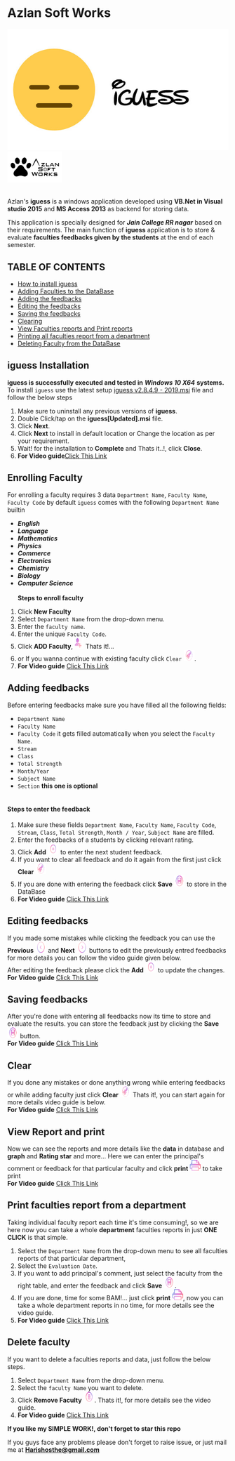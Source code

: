 # Azlan Soft Works
<a href="https://drive.google.com/open?id=1pEvrY4hNTpHkFYNwvvW5KfqbUX-YltaV"><img src="/Azlan_iguess/Resources/welcome.jpg"><img src="/Azlan_iguess/Resources/ASW2.png" width=125 height=71></img><br></img></a><br>


Azlan's **iguess** is a windows application developed using **VB.Net in Visual studio 2015** and **MS Access 2013** as backend for storing data.

This application is specially designed for ***Jain College RR nagar*** based on their requirements. The main function of **iguess** application is to store & evaluate **faculties feedbacks given by the students** at the end of each semester.

## TABLE OF CONTENTS
- [How to install iguess](#iguess-Installation)
- [Adding Faculties to the DataBase](#Enrolling-faculty)
- [Adding the feedbacks](#Adding-feedbacks)
- [Editing the feedbacks](#Editing-feedbacks)
- [Saving the feedbacks](#Saving-feedbacks)
- [Clearing](#Clear)
- [View Faculties reports and Print reports](#View-Report-and-print)
- [Printing all faculties report from a department](#Print-faculties-report-from-a-department)
- [Deleting Faculty from the DataBase](#Delete-faculty)


## **iguess Installation**
**iguess is successfully executed and tested in** ***Windows 10 X64*** **systems.**
To install `iguess` use the latest setup <a href="https://github.com/HarishOsthe/Azlan_iguess/raw/master/iguess%20v2.8.4.9%20-%202019.msi">iguess v2.8.4.9 - 2019.msi</a> file and follow the below steps
1) Make sure to uninstall any previous versions of **iguess**.
2) Double Click/tap on the **iguess[Updated].msi** file.
3) Click **Next**.
4) Click **Next** to install in default location or Change the location as per your requirement.
5) Wait! for the installation to **Complete** and Thats it..!, click **Close**.<br>
6) **For Video guide**<a href="https://drive.google.com/open?id=1Wsfzchb-jPMnH4BlIoWVbZ8ZVzPDjqjw">Click This Link</a>

## **Enrolling Faculty**
For enrolling a faculty requires 3 data `Department Name`, `Faculty Name`, `Faculty Code` by default `iguess` comes with the following `Department Name` builtin
- ***English***
- ***Language***
- ***Mathematics***
- ***Physics***
- ***Commerce***
- ***Electronics***
- ***Chemistry***
- ***Biology***
- ***Computer Science***<br></br>
**Steps to enroll faculty**
1) Click **New Faculty**
2) Select `Department Name` from the drop-down menu.
3) Enter the `faculty name`.
4) Enter the unique `Faculty Code`.
5) Click **ADD Faculty**,<img src="/Azlan_iguess/Resources/fac_new.png" width=25 height=25> Thats it!...<br>
7) or If you wanna continue with existing faculty click `Clear` <img src="/Azlan_iguess/Resources/clear.png" width=25 height=25>.
6) **For Video guide** <a href="https://drive.google.com/open?id=1GljDPZ7Sd4g916WC6jryDjEyVLgUlMOc">Click This Link</a>

## **Adding feedbacks**
Before entering feedbacks make sure you have filled all the following fields:
- `Department Name`
- `Faculty Name`
- `Faculty Code` it gets filled automatically when you select the `Faculty Name`.
- `Stream`
- `Class`
- `Total Strength`
- `Month/Year`
- `Subject Name`
- `Section` **this one is optional**<br></br>
#### **Steps to enter the feedback**
1) Make sure these fields `Department Name`, `Faculty Name`, `Faculty Code`, `Stream`, `Class`, `Total Strength`, `Month / Year`, `Subject Name` are filled.
2) Enter the feedbacks of a students by clicking relevant rating.
3) Click **Add** <img src="/Azlan_iguess/Resources/add.png" width=25 height=25> to enter the next student feedback.
4) If you want to clear all feedback and do it again from the first just click **Clear** <img src="/Azlan_iguess/Resources/clear.png" width=25 height=25>
5) If you are done with entering the feedback click **Save** <img src="/Azlan_iguess/Resources/save.png" width=25 height=25> to store in the DataBase<br>
6) **For Video guide** <a href="https://drive.google.com/open?id=1gOyxj26MMQOd4HdYtxvSds4fETFtsQsL">Click This Link</a>

## Editing feedbacks
If you made some mistakes while clicking the feedback you can use the **Previous** <img src="/Azlan_iguess/Resources/previous.png" width=25 height=25> and **Next** <img src="/Azlan_iguess/Resources/next.png" width=25 height=25> buttons to edit the previously entred feedbacks for more details you can follow the video guide given below.<br>
After editing the feedback please click the **Add** <img src="/Azlan_iguess/Resources/add.png" width=25 height=25> to update the changes.<br>
**For Video guide** <a href="https://drive.google.com/open?id=1j1EEPQvwqiRJh2T-Q9dKozNZ_SI55ypt">Click This Link</a>

## Saving feedbacks
After you're done with entering all feedbacks now its time to store and evaluate the results.
you can store the feedback just by clicking the **Save** <img src="/Azlan_iguess/Resources/save.png" width=25 height=25> button.<br>
**For Video guide** <a href="https://drive.google.com/open?id=16m9aBTTdPFaJOYx_WL6wD_X4XEoiNAZO">Click This Link</a>

## Clear
If you done any mistakes or done anything wrong while entering feedbacks or while adding faculty just click **Clear** <img src="/Azlan_iguess/Resources/clear.png" width=25 height=25>
Thats it!, you can start again for more details video guide is below.<br>
**For Video guide** <a href="https://drive.google.com/open?id=160RG-dwPp6vgIBdFx1Hia6M32zATEXFd">Click This Link</a>

## View Report and print
Now we can see the reports and more details like the **data** in database and **graph** and **Rating star** and more...
Here we can enter the principal's comment or feedback for that particular faculty and click **print** <img src="/Azlan_iguess/Resources/printlo.png" width=25 height=25> to take print<br>
**For Video guide** <a href="https://drive.google.com/open?id=1eyNIEmd-yOkiOG6AvZ3MDq975G_h5fxv">Click This Link</a>

## Print faculties report from a department
Taking individual faculty report each time it's time consuming!, so we are here now you can take a whole **department** faculties reports in just **ONE CLICK** is that simple.
1) Select the `Department Name` from the drop-down menu to see all faculties reports of that particular department, 
2) Select the `Evaluation Date`.
3) If you want to add principal's comment, just select the faculty from the right table, and enter the feedback and click **Save** <img src="/Azlan_iguess/Resources/save.png" width=25 height=25>.
4) If you are done, time for some BAM!... just click **print** <img src="/Azlan_iguess/Resources/printlo.png" width=25 height=25>, now you can take a whole department reports in no time, for more details see the video guide.<br>
5) **For Video guide** <a href="https://drive.google.com/open?id=1HT5pEK_TdsT8r2j7e07BL2ydJvsxMQRk">Click This Link</a>

## Delete faculty
If you want to delete a faculties reports and data, just follow the below steps.
1) Select `Department Name` from the drop-down menu.
2) Select the `faculty Name` you want to delete.
3) Click **Remove Faculty** <img src="/Azlan_iguess/Resources/delete.png" width=25 height=25>. Thats it!, for more details see the video guide.<br>
4) **For Video guide** <a href="https://drive.google.com/open?id=1ggyAU3xSSE-6hc-3hPKW-879BSCY8c-K">Click This Link</a><br>

**If you like my SIMPLE WORK!, don't forget to star this repo**

If you guys face any problems please don't forget to raise issue, or just mail me at **Harishosthe@gmail.com**

